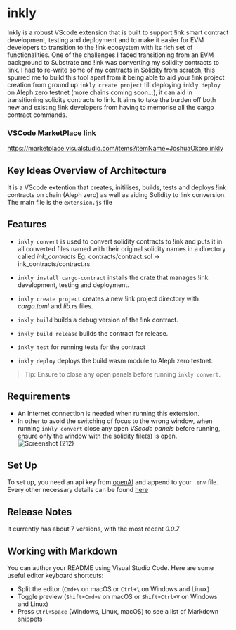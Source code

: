 # inkly

Inkly is a robust VScode extension that is built to support !ink smart contract development, testing and deployment and to make it easier for EVM developers to transition to the !ink ecosystem with its rich set of functionalities. One of the challenges I faced transitioning from an EVM background to Substrate and !ink was converting my solidity contracts to !ink. I had to re-write some of my contracts in Solidity from scratch, this spurred me to build this tool apart from it being able to aid your !ink project creation from ground up `inkly create project` till deploying `inkly deploy` on Aleph zero testnet (more chains coming soon...), it can aid in transitioning solidity contracts to !ink. It aims to take the burden off both new and existing !ink developers from having to memorise all the cargo contract commands.  


### VSCode MarketPlace link
https://marketplace.visualstudio.com/items?itemName=JoshuaOkoro.inkly

## Key Ideas Overview of Architecture
It is a VScode extention that creates, initilises, builds, tests and deploys !ink contracts on chain (Aleph zero) as well as aiding Solidity to !ink conversion. The main file is the `extension.js` file 
  
## Features

* `inkly convert` is used to convert solidity contracts to !ink and puts it in all converted files named with their original solidity names in a directory called _ink_contracts_
Eg:    contracts/contract.sol -> ink_contracts/contract.rs
  
* `inkly install cargo-contract` installs the crate that manages !ink development, testing and deployment.
  
* `inkly create project` creates a new !ink project directory with _cargo.toml_ and _lib.rs_ files.
  
* `inkly build` builds a debug version of the !ink contract.
  
* `inkly build release` builds the contract for release.
  
* `inkly test` for running tests for the contract
  
* `inkly deploy` deploys the build wasm module to Aleph zero testnet.
   
> Tip: Ensure to close any open panels before running `inkly convert`. 

## Requirements

* An Internet connection is needed when running this extension.   
* In other to avoid the switching of focus to the wrong window, when running `inkly convert` close any open _VScode panels_ before running, ensure only the window with the solidity file(s) is open.
  ![Screenshot (212)](https://github.com/josidbobo/aleph-zero-project/assets/38986781/36b3041f-0a9e-4a9e-bf69-0889a7c7f16b)

## Set Up  
To set up, you need an api key from [openAI](https://openai.com) and append to your `.env` file.
Every other necessary details can be found [here](https://platform.openai.com/docs/guides/text-generation/completions-api)

## Release Notes

It currently has about 7 versions, with the most recent _0.0.7_ 

## Working with Markdown

You can author your README using Visual Studio Code.  Here are some useful editor keyboard shortcuts:

* Split the editor (`Cmd+\` on macOS or `Ctrl+\` on Windows and Linux)
* Toggle preview (`Shift+Cmd+V` on macOS or `Shift+Ctrl+V` on Windows and Linux)
* Press `Ctrl+Space` (Windows, Linux, macOS) to see a list of Markdown snippets
